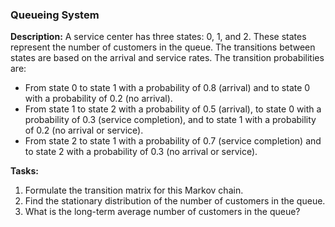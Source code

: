 ### Queueing System

**Description:**
A service center has three states: 0, 1, and 2. These states represent the number of customers in the queue. The transitions between states are based on the arrival and service rates. The transition probabilities are:

- From state 0 to state 1 with a probability of 0.8 (arrival) and to state 0 with a probability of 0.2 (no arrival).
- From state 1 to state 2 with a probability of 0.5 (arrival), to state 0 with a probability of 0.3 (service completion), and to state 1 with a probability of 0.2 (no arrival or service).
- From state 2 to state 1 with a probability of 0.7 (service completion) and to state 2 with a probability of 0.3 (no arrival or service).

**Tasks:**

1. Formulate the transition matrix for this Markov chain.
2. Find the stationary distribution of the number of customers in the queue.
3. What is the long-term average number of customers in the queue?

